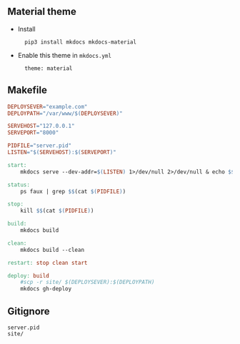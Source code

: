 ## Material theme

- Install

		pip3 install mkdocs mkdocs-material

- Enable this theme in `mkdocs.yml`

		theme: material

## Makefile

```Makefile
DEPLOYSEVER="example.com"
DEPLOYPATH="/var/www/$(DEPLOYSEVER)"

SERVEHOST="127.0.0.1"
SERVEPORT="8000"

PIDFILE="server.pid"
LISTEN="$(SERVEHOST):$(SERVEPORT)"

start:
	mkdocs serve --dev-addr=$(LISTEN) 1>/dev/null 2>/dev/null & echo $$! > $(PIDFILE)

status:
	ps faux | grep $$(cat $(PIDFILE))

stop:
	kill $$(cat $(PIDFILE))

build:
	mkdocs build

clean:
	mkdocs build --clean

restart: stop clean start

deploy: build
	#scp -r site/ $(DEPLOYSEVER):$(DEPLOYPATH)
	mkdocs gh-deploy
```

## Gitignore

```
server.pid
site/
```
